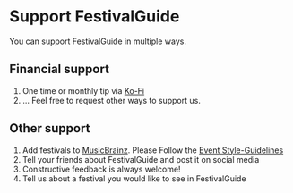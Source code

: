 # Support FestivalGuide
You can support FestivalGuide in multiple ways.

## Financial support
1. One time or monthly tip via [Ko-Fi](https://ko-fi.com/festivalguide)
2. ... Feel free to request other ways to support us.

## Other support
1. Add festivals to [MusicBrainz](https://musicbrainz.org/register?returnto=%2Fdoc%2FStyle%2FEvent). Please Follow the [Event Style-Guidelines](https://musicbrainz.org/doc/Style/Event)
2. Tell your friends about FestivalGuide and post it on social media
3. Constructive feedback is always welcome!
4. Tell us about a festival you would like to see in FestivalGuide
